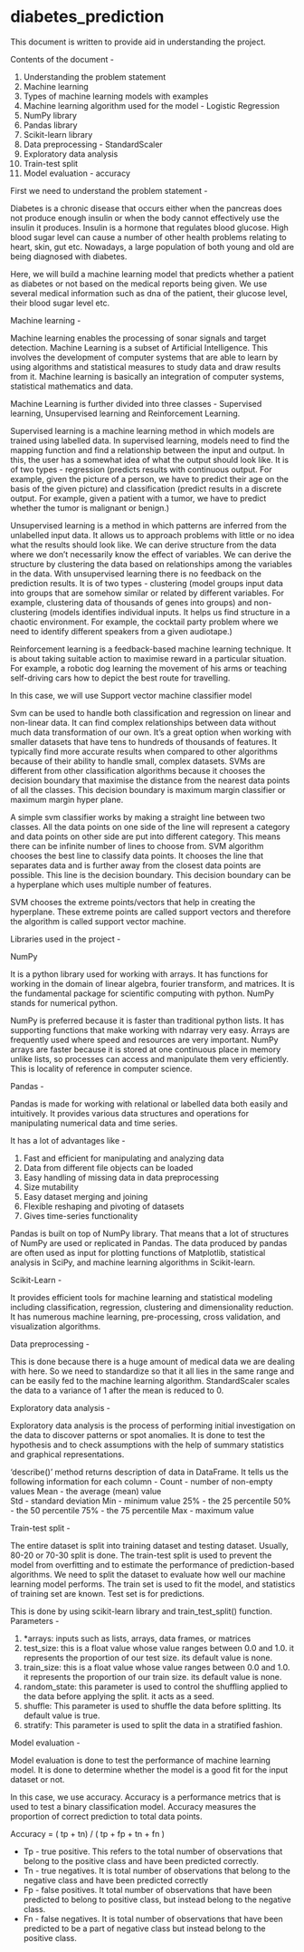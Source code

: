 # diabetes_prediction

This document is written to provide aid in understanding the project.

Contents of the document - 
1. Understanding the problem statement 
2. Machine learning 
3. Types of machine learning models with examples 
4. Machine learning algorithm used for the model - Logistic Regression
5. NumPy library 
6. Pandas library 
7. Scikit-learn library 
8. Data preprocessing - StandardScaler
9. Exploratory data analysis 
10. Train-test split 
11. Model evaluation - accuracy 

First we need to understand the problem statement - 

Diabetes is a chronic disease that occurs either when the pancreas does not produce enough insulin or when the body cannot effectively use the insulin it produces. Insulin is a hormone that regulates blood glucose. High blood sugar level can cause a number of other health problems relating to heart, skin, gut etc. Nowadays, a large population of both young and old are being diagnosed with diabetes. 

Here, we will build a machine learning model that predicts whether a patient as diabetes or not based on the medical reports being given. We use several medical information such as dna of the patient, their glucose level, their blood sugar level etc. 

Machine learning - 

Machine learning enables the processing of sonar signals and target detection. Machine Learning is a subset of Artificial Intelligence. This involves the development of computer systems that are able to learn by using algorithms and statistical measures to study data and draw results from it. Machine learning is basically an integration of computer systems, statistical mathematics and data.

Machine Learning is further divided into three classes - Supervised learning, Unsupervised learning and Reinforcement Learning. 

Supervised learning is a machine learning method in which models are trained using labelled data. In supervised learning, models need to find the mapping function and find a relationship between the input and output. In this, the user has a somewhat idea of what the output should look like. It is of two types - regression (predicts results with continuous output. For example, given the picture of a person, we have to predict their age on the basis of the given picture) and classification (predict results in a discrete output. For example, given a patient with a tumor, we have to predict whether the tumor is malignant or benign.) 

Unsupervised learning is a method in which patterns are inferred from the unlabelled input data. It allows us to approach problems with little or no idea what the results should look like. We can derive structure from the data where we don’t necessarily know the effect of variables. We can derive the structure by clustering the data based on relationships among the variables in the data. With unsupervised learning there is no feedback on the prediction results. It is of two types - clustering (model groups input data into groups that are somehow similar or related by different variables. For example, clustering data of thousands of genes into groups) and non-clustering (models identifies individual inputs. It helps us find structure in a chaotic environment. For example, the cocktail party problem where we need to identify different speakers from a given audiotape.)

Reinforcement learning is a feedback-based machine learning technique. It is about taking suitable action to maximise reward in a particular situation. For example, a robotic dog learning the movement of his arms or teaching self-driving cars how to depict the best route for travelling. 

In this case, we will use Support vector machine classifier model

Svm can be used to handle both classification and regression on linear and non-linear data. It can find complex relationships between data without much data transformation of our own. It’s a great option when working with smaller datasets that have tens to hundreds of thousands of features. It typically find more accurate results when compared to other algorithms because of their ability to handle small, complex datasets. 
SVMs are different from other classification algorithms because it chooses the decision boundary that maximise the distance from the nearest data points of all the classes. This decision boundary is maximum margin classifier or maximum margin hyper plane. 

A simple svm classifier works by making a straight line between two classes. All the data points on one side of the line will represent a category and data points on other side are put into different category. This means there can be infinite number of lines to choose from. 
SVM algorithm chooses the best line to classify data points. It chooses the line that separates data and is further away from the closest data points are possible. This line is the decision boundary. This decision boundary can be a hyperplane which uses multiple number of features. 

SVM chooses the extreme points/vectors that help in creating the hyperplane. These extreme points are called support vectors and therefore the algorithm is called support vector machine. 

Libraries used in the project -

NumPy  

It is a python library used for working with arrays. It has functions for working in the domain of linear algebra, fourier transform, and matrices. It is the fundamental package for scientific computing with python. NumPy stands for numerical python. 

NumPy is preferred because it is faster than traditional python lists. It has supporting functions that make working with ndarray very easy. Arrays are frequently used where speed and resources are very important. NumPy arrays are faster because it is stored at one continuous place in memory unlike lists, so processes can access and manipulate them very efficiently. This is locality of reference in computer science. 

Pandas - 

Pandas is made for working with relational or labelled data both easily and intuitively. It provides various data structures and operations for manipulating numerical data and time series. 

It has a lot of advantages like - 
1. Fast and efficient for manipulating and analyzing data
2. Data from different file objects can be loaded 
3. Easy handling of missing data in data preprocessing 
4. Size mutability 
5. Easy dataset merging and joining 
6. Flexible reshaping and pivoting of datasets 
7. Gives time-series functionality 

Pandas is built on top of NumPy library. That means that a lot of structures of NumPy are used or replicated in Pandas. The data produced by pandas are often used as input for plotting functions of Matplotlib, statistical analysis in SciPy, and machine learning algorithms in Scikit-learn. 

Scikit-Learn - 

It provides efficient tools for machine learning and statistical modeling including classification, regression, clustering and dimensionality reduction. It has numerous machine learning, pre-processing, cross validation, and visualization algorithms. 

Data preprocessing - 

This is done because there is a huge amount of medical data we are dealing with here. So we need to standardize so that it all lies in the same range and can be easily fed to the machine learning algorithm. 
StandardScaler scales the data to a variance of 1 after the mean is reduced to 0. 

Exploratory data analysis -

Exploratory data analysis is the process of performing initial investigation on the data to discover patterns or spot anomalies. It is done to test the hypothesis and to check assumptions with the help of summary statistics and graphical representations. 

‘describe()’ method returns description of data in DataFrame. It tells us the following information for each column - 
Count - number of non-empty values
Mean - the average (mean) value  
Std - standard deviation
Min - minimum value
25% - the 25 percentile 
50% - the 50 percentile 
75% - the 75 percentile
Max - maximum value

Train-test split - 

The entire dataset is split into training dataset and testing dataset. Usually, 80-20 or 70-30 split is done. The train-test split is used to prevent the model from overfitting and to estimate the performance of prediction-based algorithms. We need to split the dataset to evaluate how well our machine learning model performs. The train set is used to fit the model, and statistics of training set are known. Test set is for predictions. 

This is done by using scikit-learn library and train_test_split() function. 
Parameters - 
1. *arrays: inputs such as lists, arrays, data frames, or matrices
2. test_size: this is a float value whose value ranges between 0.0 and 1.0. it represents the proportion of our test size. its default value is none.
3. train_size: this is a float value whose value ranges between 0.0 and 1.0. it represents the proportion of our train size. its default value is none.
4. random_state: this parameter is used to control the shuffling applied to the data before applying the split. it acts as a seed.
5. shuffle: This parameter is used to shuffle the data before splitting. Its default value is true.
6. stratify: This parameter is used to split the data in a stratified fashion.

Model evaluation - 

Model evaluation is done to test the performance of machine learning model. It is done to determine whether the model is a good fit for the input dataset or not. 

In this case, we use accuracy. Accuracy is a performance metrics that is used to test a binary classification model. Accuracy measures the proportion of correct prediction to total data points.

Accuracy = ( tp + tn) / ( tp + fp + tn + fn )

- Tp - true positive. This refers to the total number of observations that belong to the positive class and have been predicted correctly. 
- Tn - true negatives. It is total number of observations that belong to the negative class and have been predicted correctly 
- Fp - false positives. It total number of observations that have been predicted to belong to positive class, but instead belong to the negative class. 
- Fn - false negatives. It is total number of observations that have been predicted to be a part of negative class but instead belong to the positive class. 
